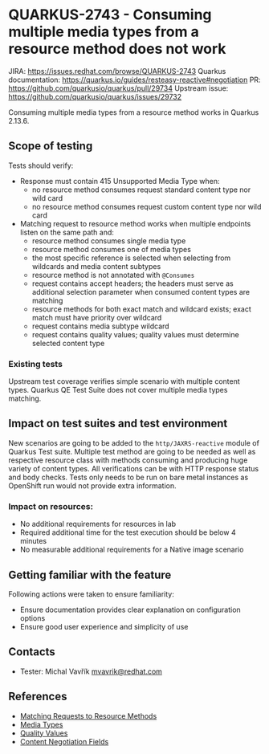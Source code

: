 # QUARKUS-2743 - Consuming multiple media types from a resource method does not work

JIRA: https://issues.redhat.com/browse/QUARKUS-2743
Quarkus documentation: https://quarkus.io/guides/resteasy-reactive#negotiation
PR: https://github.com/quarkusio/quarkus/pull/29734
Upstream issue: https://github.com/quarkusio/quarkus/issues/29732

Consuming multiple media types from a resource method works in Quarkus 2.13.6.

## Scope of testing

Tests should verify:

- Response must contain 415 Unsupported Media Type when:
  - no resource method consumes request standard content type nor wild card
  - no resource method consumes request custom content type nor wild card
- Matching request to resource method works when multiple endpoints listen on the same path and:
  - resource method consumes single media type
  - resource method consumes one of media types
  - the most specific reference is selected when selecting from wildcards and media content subtypes
  - resource method is not annotated with `@Consumes`
  - request contains accept headers; the headers must serve as additional selection parameter when consumed content types are matching
  - resource methods for both exact match and wildcard exists; exact match must have priority over wildcard
  - request contains media subtype wildcard
  - request contains quality values; quality values must determine selected content type

### Existing tests
Upstream test coverage verifies simple scenario with multiple content types. 
Quarkus QE Test Suite does not cover multiple media types matching.

## Impact on test suites and test environment

New scenarios are going to be added to the `http/JAXRS-reactive` module of Quarkus Test suite. Multiple test method are
going to be needed as well as respective resource class with methods consuming and producing huge variety of content types.
All verifications can be with HTTP response status and body checks.
Tests only needs to be run on bare metal instances as OpenShift run would not provide extra information.

### Impact on resources:

- No additional requirements for resources in lab
- Required additional time for the test execution should be below 4 minutes
- No measurable additional requirements for a Native image scenario

## Getting familiar with the feature

Following actions were taken to ensure familiarity:
- Ensure documentation provides clear explanation on configuration options
- Ensure good user experience and simplicity of use

## Contacts

* Tester: Michal Vavřík <mvavrik@redhat.com>

## References

- [Matching Requests to Resource Methods](https://jakarta.ee/specifications/restful-ws/3.1/jakarta-restful-ws-spec-3.1.html#mapping_requests_to_java_methods)
- [Media Types](https://www.iana.org/assignments/media-types/media-types.xhtml)
- [Quality Values](https://www.rfc-editor.org/rfc/rfc9110.html#section-12.4.2)
- [Content Negotiation Fields](https://www.rfc-editor.org/rfc/rfc9110.html#section-12.5)